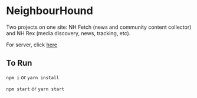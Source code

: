 # NeighbourHound
Two projects on one site: NH Fetch (news and community content collector) and NH Rex (media discovery, news, tracking, etc).

For server, click [here](https://github.com/talexcrowell/NeighborHound-Server)
## To Run
`npm i` or `yarn install`

`npm start` or `yarn start`